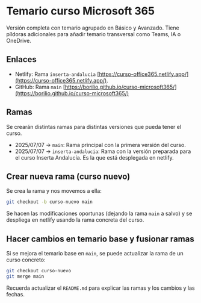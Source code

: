 # Temario curso Microsoft 365

Versión completa con temario agrupado en Básico y Avanzado. Tiene píldoras adicionales para añadir temario transversal como Teams, IA o OneDrive.

## Enlaces

- Netlify: Rama `inserta-andalucia` [https://curso-office365.netlify.app/](https://curso-office365.netlify.app/). 
- GitHub: Rama `main` [https://borilio.github.io/curso-microsoft365/](https://borilio.github.io/curso-microsoft365/)

## Ramas

Se crearán distintas ramas para distintas versiones que pueda tener el curso.

- 2025/07/07 -> `main`: Rama principal con la primera versión del curso.
- 2025/07/07 -> `inserta-andalucia`: Rama con la versión preparada para el curso Inserta Andalucía. Es la que está desplegada en netlify.

## Crear nueva rama (curso nuevo)

Se crea la rama y nos movemos a ella:

```bash
git checkout -b curso-nuevo main
```

Se hacen las modificaciones oportunas (dejando la rama `main` a salvo) y se despliega en netlify usando la rama concreta del curso.

## Hacer cambios en temario base y fusionar ramas

Si se mejora el temario base en `main`, se puede actualizar la rama de un curso concreto:

```bash
git checkout curso-nuevo
git merge main
```

Recuerda actualizar el `README.md` para explicar las ramas y los cambios y las fechas.

